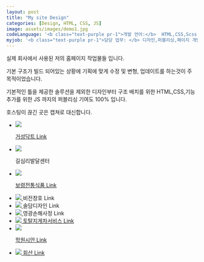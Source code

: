 ```yaml
---
layout: post
title: "My site Design"
categories: [Design, HTML, CSS, JS]
image: assets/images/demo1.jpg
codeLanguage: '<b class="text-purple pr-1">개발 언어:</b>  HTML,CSS,Scss,Javascript'
myjob: '<b class="text-purple pr-1">담당 업무: </b> 디자인,퍼블리싱,페이지 개발 (All 100%)'
---
```


<p class="text-dark text-center">실제 회사에서 사용된 저의 홈페이지 작업물들 입니다.</p>

<p class="text-dark text-center">기본 구조가 빌드 되어있는 상황에 기획에 맞게 수정 및 변형, 업데이트를 하는것이 주 목적이었습니다.</p>
<p class="text-dark text-center">기본적인 틀을 제공한 솔루션을 제외한 디자인부터 구조 배치를 위한 HTML,CSS,기능추가를 위한 JS 까지의 퍼블리싱 기여도 100% 입니다. </p>
<p class="text-dark text-center">호스팅이 끊긴 곳은 캡쳐로 대신합니다. </p>
 <link rel="stylesheet" href="\bower_components\magnific-popup\dist\magnific-popup.css">

<div class="row flex-row flex-wrap">
<ul class="col12 d-flex flex-wrap siteUl">

<li class="col-6 col-md-4">
<a id="open-popup01" class="d-flex flex-column text-center image-link gallery-item mfp-image no-gutters" >
<img src="/assets/images/siteImade/01/01_01.png" />
</a>


<a class=" btn btn-purple mt-2 text-white col-12 font-weight-bold text-center" href="http://gsduct.adwinkorea.kr/" target="_blank">거성닥트 Link</a>

</li>

<li class="col-6 col-md-4 ">
<a id="open-popup02" class="d-flex flex-column text-center image-link gallery-item mfp-image no-gutters" href="/assets/images/siteImade/02/02_01.png">
<img src="/assets/images/siteImade/02/02_01.png" />
</a>


<a class="c-none   btn btn-gray  mt-2 text-white col-12 font-weight-bold text-center" >길심리발달센터</a>

</li>

<!-- <li class="col-6 col-md-4">
<a id="open-popup03" class="d-flex flex-column text-center image-link gallery-item mfp-image no-gutters" href="/assets/images/siteImade/03/03_01.png">
<img src="/assets/images/siteImade/03/03_01.png" />
</a>

<span class="d-block mt-2 text-purple col-12 font-weight-bold text-center">대륜건설</span>
</li> -->

<li class="col-6 col-md-4">
<a id="open-popup04" class="d-flex flex-column text-center image-link gallery-item mfp-image no-gutters" href="/assets/images/siteImade/04/04_01.png">
<img src="/assets/images/siteImade/04/04_01.png" />
</a>

<a class=" btn btn-purple mt-2 text-white col-12 font-weight-bold text-center" href="http://kby0962.adwinkorea.kr/" target="_blank">보령전통식품 Link</a>

</li>

<li class="col-6 col-md-4">
<a id="open-popup05" class="d-flex flex-column text-center image-link gallery-item mfp-image no-gutters" href="/assets/images/siteImade/05/05_01.png">
<img src="/assets/images/siteImade/05/05_01.png" />
</a>
<a class="c-none   btn btn-gray  mt-2 text-white col-12 font-weight-bold text-center" >비전창호 Link</a>


</li>

<li class="col-6 col-md-4">
<a id="open-popup06" class="d-flex flex-column text-center image-link gallery-item mfp-image no-gutters" href="/assets/images/siteImade/06/06_01.png">
<img src="/assets/images/siteImade/06/06_01.png" />
</a>
<a class="c-none  btn btn-gray  mt-2 text-white col-12 font-weight-bold text-center" >솔담디자인 Link</a>


</li>

<li class="col-6 col-md-4">
<a id="open-popup07" class="d-flex flex-column text-center image-link gallery-item mfp-image no-gutters" href="/assets/images/siteImade/07/07_01.png">
<img src="/assets/images/siteImade/07/07_01.png" />
</a>
<a class="c-none  btn btn-gray mt-2 text-white col-12 font-weight-bold text-center" >영광손해사정 Link</a>


</li>

<li class="col-6 col-md-4">
<a id="open-popup08" class="d-flex flex-column text-center image-link gallery-item mfp-image no-gutters" href="/assets/images/siteImade/08/08_01.png">
<img src="/assets/images/siteImade/08/08_01.png" />
</a>
<a class=" btn btn-purple mt-2 text-white col-12 font-weight-bold text-center" href="http://totallift.adwinkorea.kr/" target="_blank">토탈지게차서비스 Link</a>

</li>

<li class="col-6 col-md-4">
<a id="open-popup09" class="d-flex flex-column text-center image-link gallery-item mfp-image no-gutters" href="/assets/images/siteImade/09/09_01.png">
<img src="/assets/images/siteImade/09/09_01.png" />
</a>

<a class=" btn btn-purple mt-2 text-white col-12 font-weight-bold text-center" href="http://adwinpf04.adwinkorea.kr/" target="_blank">학원시안 Link</a>

</li>

<li class="col-6 col-md-4">
<a id="open-popup10" class="d-flex flex-column text-center image-link gallery-item mfp-image no-gutters" href="/assets/images/siteImade/10/10_01.png">
<img src="/assets/images/siteImade/10/10_01.png" />
</a>
<a class=" btn btn-purple mt-2 text-white col-12 font-weight-bold text-center" href="http://hsparking.adwinkorea.kr/" target="_blank">회산 Link</a>


</li>
</ul>

</div>

<script src="\bower_components\magnific-popup\dist\jquery.magnific-popup.js"></script>

<script>
$(document).ready(function() {
  $('#open-popup01').magnificPopup({
    items: [
      {
        src: '/assets/images/siteImade/01/01_01.png',
        title: '거성닥트',
      },
      {
        src: '/assets/images/siteImade/01/01_02.png',
        title: '거성닥트',

      }
    ],
  type: 'image',
       closeOnContentClick: true,
       closeBtnInside: true,
       fixedContentPos: true,
    gallery: {
            enabled: true,
            preload: [0,2],
            navigateByImgClick: true,
              tPrev: 'Previous (Left arrow key)', // title for left button
  tNext: 'Next (Right arrow key)', // title for right button
  tCounter: '<span class="mfp-counter">%curr% of %total%</span>'
  },
       image: { verticalFit: false ,
       cursor: 'mfp-zoom-out-cur',},

       zoom: {enabled: true,   duration: 500 ,easing: 'ease-in-out' }
 });

  $('#open-popup02').magnificPopup({
    items: [
      {
        src: '/assets/images/siteImade/02/02_01.png',
        title: '길심리발달센터',
      },
      {
        src: '/assets/images/siteImade/02/02_02.png',
        title: '길심리발달센터',
      },
      {
        src: '/assets/images/siteImade/02/02_03.png',
        title: '길심리발달센터',
      },
      {
        src: '/assets/images/siteImade/02/02_04.png',
        title: '길심리발달센터',
      }

    ],
  type: 'image',
       closeOnContentClick: true,
       closeBtnInside: true,
       fixedContentPos: true,

    gallery: {
            enabled: true,
            preload: [0,2],
            navigateByImgClick: true,
            tPrev: 'Previous (Left arrow key)', // title for left button
            tNext: 'Next (Right arrow key)', // title for right button
            tCounter: '<span class="mfp-counter">%curr% of %total%</span>'

  },
       image: {  verticalFit: false ,
       cursor: 'mfp-zoom-out-cur',},

       zoom: {enabled: true,   duration: 500 ,easing: 'ease-in-out' }

 });

$('#open-popup03').magnificPopup({
    items: [
      {
        src: '/assets/images/siteImade/03/03_01.png',
        title: '대륜건설',
      },
      {
        src: '/assets/images/siteImade/03/03_02.png',
        title: '대륜건설',
      },

    ],
  type: 'image',
       closeOnContentClick: true,
       closeBtnInside: true,
       fixedContentPos: true,
    gallery: {
            enabled: true,
            preload: [0,2],
            navigateByImgClick: true,

              tPrev: 'Previous (Left arrow key)', // title for left button
  tNext: 'Next (Right arrow key)', // title for right button
  tCounter: '<span class="mfp-counter">%curr% of %total%</span>'

  },
       image: {  verticalFit: false ,
       cursor: 'mfp-zoom-out-cur',},

       zoom: {enabled: true,   duration: 500 ,easing: 'ease-in-out' }

 });

  $('#open-popup04').magnificPopup({
    items: [
      {
        src: '/assets/images/siteImade/04/04_01.png',
        title: '보령전통식품',
      },
      {
        src: '/assets/images/siteImade/04/04_02.png',
        title: '보령전통식품',
      },
      {
        src: '/assets/images/siteImade/04/04_03.png',
        title: '보령전통식품',
      },
      {
        src: '/assets/images/siteImade/04/04_04.png',
        title: '보령전통식품',
      }

    ],
  type: 'image',
       closeOnContentClick: true,
       closeBtnInside: true,
       fixedContentPos: true,
    gallery: {
            enabled: true,
            preload: [0,2],
            navigateByImgClick: true,

              tPrev: 'Previous (Left arrow key)', // title for left button
  tNext: 'Next (Right arrow key)', // title for right button
  tCounter: '<span class="mfp-counter">%curr% of %total%</span>'

  },
       image: {  verticalFit: false ,
       cursor: 'mfp-zoom-out-cur',},

       zoom: {enabled: true,   duration: 500 ,easing: 'ease-in-out' }

 });

 $('#open-popup05').magnificPopup({
    items: [
      {
        src: '/assets/images/siteImade/05/05_01.png',
        title: '비전창호',
      },
      {
        src: '/assets/images/siteImade/05/05_02.png',
        title: '비전창호',
      },
      {
        src: '/assets/images/siteImade/05/05_03.png',
        title: '비전창호',
      },
      {
        src: '/assets/images/siteImade/05/05_04.png',
        title: '비전창호',
      },
      {
        src: '/assets/images/siteImade/05/05_05.png',
        title: '비전창호',
      }

    ],
  type: 'image',
       closeOnContentClick: true,
       closeBtnInside: true,
       fixedContentPos: true,
    gallery: {
            enabled: true,
            preload: [0,2],
            navigateByImgClick: true,

              tPrev: 'Previous (Left arrow key)', // title for left button
  tNext: 'Next (Right arrow key)', // title for right button
  tCounter: '<span class="mfp-counter">%curr% of %total%</span>'

  },
       image: {  verticalFit: false ,
       cursor: 'mfp-zoom-out-cur',},

       zoom: {enabled: true,   duration: 500 ,easing: 'ease-in-out' }

 });

 $('#open-popup06').magnificPopup({
    items: [
      {
        src: '/assets/images/siteImade/06/06_01.png',
        title: '솔담디자인',
      },
      {
        src: '/assets/images/siteImade/06/06_02.png',
        title: '솔담디자인',
      },
      {
        src: '/assets/images/siteImade/06/06_03.png',
        title: '솔담디자인',
      },
      {
        src: '/assets/images/siteImade/06/06_04.png',
        title: '솔담디자인',
      }

    ],
  type: 'image',
       closeOnContentClick: true,
       closeBtnInside: true,
       fixedContentPos: true,
    gallery: {
            enabled: true,
            preload: [0,2],
            navigateByImgClick: true,

              tPrev: 'Previous (Left arrow key)', // title for left button
  tNext: 'Next (Right arrow key)', // title for right button
  tCounter: '<span class="mfp-counter">%curr% of %total%</span>'

  },
       image: {  verticalFit: false ,
       cursor: 'mfp-zoom-out-cur',},

       zoom: {enabled: true,   duration: 500 ,easing: 'ease-in-out' }

 });

 $('#open-popup07').magnificPopup({
    items: [
      {
        src: '/assets/images/siteImade/07/07_01.png',
        title: '영광손해사정',
      },
      {
        src: '/assets/images/siteImade/07/07_02.png',
        title: '영광손해사정',
      },
      {
        src: '/assets/images/siteImade/07/07_03.png',
        title: '영광손해사정',
      },
      {
        src: '/assets/images/siteImade/07/07_04.png',
        title: '영광손해사정',
      }

    ],
  type: 'image',
       closeOnContentClick: true,
       closeBtnInside: true,
       fixedContentPos: true,
    gallery: {
            enabled: true,
            preload: [0,2],
            navigateByImgClick: true,

              tPrev: 'Previous (Left arrow key)', // title for left button
  tNext: 'Next (Right arrow key)', // title for right button
  tCounter: '<span class="mfp-counter">%curr% of %total%</span>'

  },
       image: {  verticalFit: false ,
       cursor: 'mfp-zoom-out-cur',},

       zoom: {enabled: true,   duration: 500 ,easing: 'ease-in-out' }

 });

 $('#open-popup08').magnificPopup({
    items: [
      {
        src: '/assets/images/siteImade/08/08_01.png',
        title: '토탈지게차서비스',
      },
      {
        src: '/assets/images/siteImade/08/08_02.png',
        title: '토탈지게차서비스',
      },
      {
        src: '/assets/images/siteImade/08/08_03.png',
        title: '토탈지게차서비스',
      }

    ],
  type: 'image',
       closeOnContentClick: true,
       closeBtnInside: true,
       fixedContentPos: true,
    gallery: {
            enabled: true,
            preload: [0,2],
            navigateByImgClick: true,

              tPrev: 'Previous (Left arrow key)', // title for left button
  tNext: 'Next (Right arrow key)', // title for right button
  tCounter: '<span class="mfp-counter">%curr% of %total%</span>'

  },
       image: {  verticalFit: false ,
       cursor: 'mfp-zoom-out-cur',},

       zoom: {enabled: true,   duration: 500 ,easing: 'ease-in-out' }

 });

 $('#open-popup09').magnificPopup({
    items: [
      {
        src: '/assets/images/siteImade/09/09_01.png',
        title: '학원시안',
      },
      {
        src: '/assets/images/siteImade/09/09_02.png',
        title: '학원시안',
      }

    ],
  type: 'image',
       closeOnContentClick: true,
       closeBtnInside: true,
       fixedContentPos: true,
    gallery: {
            enabled: true,
            preload: [0,2],
            navigateByImgClick: true,

              tPrev: 'Previous (Left arrow key)', // title for left button
  tNext: 'Next (Right arrow key)', // title for right button
  tCounter: '<span class="mfp-counter">%curr% of %total%</span>'

  },
       image: {  verticalFit: false ,
       cursor: 'mfp-zoom-out-cur',},

       zoom: {enabled: true,   duration: 500 ,easing: 'ease-in-out' }

 });

 $('#open-popup10').magnificPopup({
    items: [
      {
        src: '/assets/images/siteImade/10/10_01.png',
        title: '(주) 회산',
      },
      {
        src: '/assets/images/siteImade/10/10_02.png',
        title: '(주) 회산',
      },
      {
        src: '/assets/images/siteImade/10/10_03.png',
        title: '(주) 회산',
      },
      {
        src: '/assets/images/siteImade/10/10_04.png',
        title: '(주) 회산',
      }

    ],
  type: 'image',
       closeOnContentClick: true,
       closeBtnInside: true,
       fixedContentPos: true,
    gallery: {
            enabled: true,
            preload: [0,2],
            navigateByImgClick: true,

              tPrev: 'Previous (Left arrow key)', // title for left button
  tNext: 'Next (Right arrow key)', // title for right button
  tCounter: '<span class="mfp-counter">%curr% of %total%</span>'

  },
       image: {  verticalFit: false ,
       cursor: 'mfp-zoom-out-cur',},

       zoom: {enabled: true,   duration: 500 ,easing: 'ease-in-out' }

 });

});

</script>

